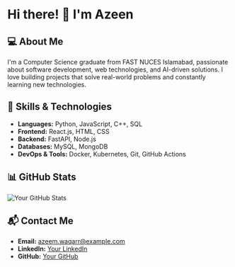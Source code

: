 # Hi there! 👋 I'm Azeen

## 💻 About Me
I'm a Computer Science graduate from FAST NUCES Islamabad, passionate about software development, web technologies, and AI-driven solutions. I love building projects that solve real-world problems and constantly learning new technologies.

## 🚀 Skills & Technologies
- **Languages:** Python, JavaScript, C++, SQL
- **Frontend:** React.js, HTML, CSS
- **Backend:** FastAPI, Node.js
- **Databases:** MySQL, MongoDB
- **DevOps & Tools:** Docker, Kubernetes, Git, GitHub Actions

## 📊 GitHub Stats
![Your GitHub Stats](https://github-readme-stats.vercel.app/api?username=AzeemWaqarr&show_icons=true&theme=radical)

## 📬 Contact Me
- **Email:** azeem.waqarr@example.com
- **LinkedIn:** [Your LinkedIn](https://linkedin.com/in/azeemwaqar)
- **GitHub:** [Your GitHub](https://github.com/AzeemWaqarr)
